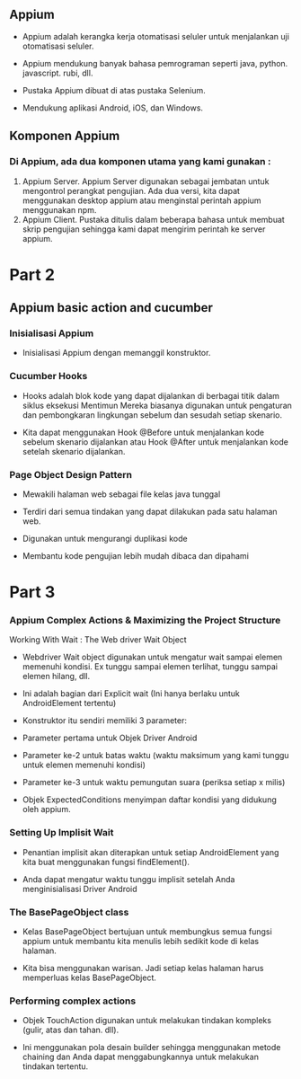 ## Appium

- Appium adalah kerangka kerja otomatisasi seluler untuk menjalankan uji otomatisasi seluler.

- Appium mendukung banyak bahasa pemrograman seperti java, python. javascript. rubi, dll.

- Pustaka Appium dibuat di atas pustaka Selenium.

- Mendukung aplikasi Android, iOS, dan Windows.

## Komponen Appium

### Di Appium, ada dua komponen utama yang kami gunakan :

1. Appium Server. Appium Server digunakan sebagai jembatan untuk mengontrol perangkat pengujian. Ada dua versi, kita dapat menggunakan desktop appium atau menginstal perintah appium menggunakan npm.
2. Appium Client. Pustaka ditulis dalam beberapa bahasa untuk membuat skrip pengujian sehingga kami dapat mengirim perintah ke server appium.

# Part 2

## Appium basic action and cucumber

### Inisialisasi Appium

- Inisialisasi Appium dengan memanggil konstruktor.

### Cucumber Hooks

- Hooks adalah blok kode yang dapat dijalankan di berbagai titik dalam siklus eksekusi Mentimun Mereka biasanya digunakan untuk pengaturan dan pembongkaran lingkungan sebelum dan sesudah setiap skenario.

- Kita dapat menggunakan Hook @Before untuk menjalankan kode sebelum skenario dijalankan atau Hook @After untuk menjalankan kode setelah skenario dijalankan.

### Page Object Design Pattern

- Mewakili halaman web sebagai file kelas java tunggal

- Terdiri dari semua tindakan yang dapat dilakukan pada satu halaman web.

- Digunakan untuk mengurangi duplikasi kode

- Membantu kode pengujian lebih mudah dibaca dan dipahami

# Part 3

### Appium Complex Actions & Maximizing the Project Structure

Working With Wait : The Web driver Wait Object

- Webdriver Wait object digunakan untuk mengatur wait sampai elemen memenuhi kondisi. Ex tunggu sampai elemen terlihat, tunggu sampai elemen hilang, dll.

- Ini adalah bagian dari Explicit wait (Ini hanya berlaku untuk AndroidElement tertentu)

- Konstruktor itu sendiri memiliki 3 parameter:

- Parameter pertama untuk Objek Driver Android

- Parameter ke-2 untuk batas waktu (waktu maksimum yang kami tunggu untuk elemen memenuhi kondisi)

- Parameter ke-3 untuk waktu pemungutan suara (periksa setiap x milis)
- Objek ExpectedConditions menyimpan daftar kondisi yang didukung oleh appium.

### Setting Up Implisit Wait

- Penantian implisit akan diterapkan untuk setiap AndroidElement yang kita buat menggunakan fungsi findElement().

- Anda dapat mengatur waktu tunggu implisit setelah Anda menginisialisasi Driver Android

### The BasePageObject class

- Kelas BasePageObject bertujuan untuk membungkus semua fungsi appium untuk membantu kita menulis lebih sedikit kode di kelas halaman.

- Kita bisa menggunakan warisan. Jadi setiap kelas halaman harus memperluas kelas BasePageObject.

### Performing complex actions

- Objek TouchAction digunakan untuk melakukan tindakan kompleks (gulir, atas dan tahan. dll).

- Ini menggunakan pola desain builder sehingga menggunakan metode chaining dan Anda dapat menggabungkannya untuk melakukan tindakan tertentu.
